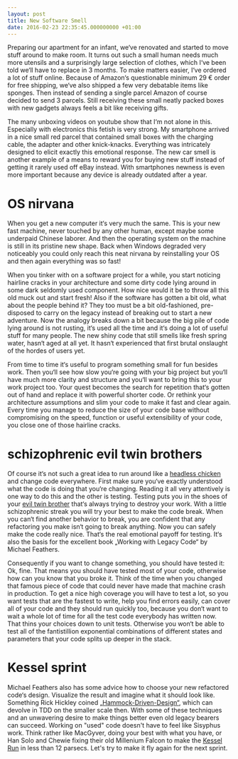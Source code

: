 ```yaml
---
layout: post
title: New Software Smell
date: 2016-02-23 22:35:45.000000000 +01:00
---
```

Preparing our apartment for an infant, we‘ve renovated and started to move stuff around to make room. It turns out such a small human needs much more utensils and a surprisingly large selection of clothes, which I‘ve been told we‘ll have to replace in 3 months. To make matters easier, I‘ve ordered a lot of stuff online. Because of Amazon‘s questionable minimum 29 € order for free shipping, we‘ve also shipped a few very debatable items like sponges. Then instead of sending a single parcel Amazon of course decided to send 3 parcels. Still receiving these small neatly packed boxes with new gadgets always feels a bit like receiving gifts.



The many unboxing videos on youtube show that I‘m not alone in this. Especially with electronics this fetish is very strong. My smartphone arrived in a nice small red parcel that contained small boxes with the charging cable, the adapter and other knick-knacks. Everything was intricately designed to elicit exactly this emotional response. The new car smell is another example of a means to reward you for buying new stuff instead of getting it rarely used off eBay instead. With smartphones newness is even more important because any device is already outdated after a year.

# OS nirvana

When you get a new computer it‘s very much the same. This is your new fast machine, never touched by any other human, except maybe some underpaid Chinese laborer. And then the operating system on the machine is still in its pristine new shape. Back when Windows degraded very noticeably you could only reach this neat nirvana by reinstalling your OS and then again everything was so fast!



When you tinker with on a software project for a while, you start noticing hairline cracks in your architecture and some dirty code lying around in some dark seldomly used component. How nice would it be to throw all this old muck out and start fresh! Also if the software has gotten a bit old, what about the people behind it? They too must be a bit old-fashioned, pre-disposed to carry on the legacy instead of breaking out to start a new adventure. Now the analogy breaks down a bit because the big pile of code lying around is not rusting, it‘s used all the time and it‘s doing a lot of useful stuff for many people. The new shiny code that still smells like fresh spring water, hasn‘t aged at all yet. It hasn‘t experienced that first brutal onslaught of the hordes of users yet.


From time to time it‘s useful to program something small for fun besides work. Then you‘ll see how slow you‘re going with your big project but you‘ll have much more clarity and structure and you‘ll want to bring this to your work project too. Your quest becomes the search for repetition that‘s gotten out of hand and replace it with powerful shorter code. Or rethink your architecture assumptions and slim your code to make it fast and clear again. Every time you manage to reduce the size of your code base without compromising on the speed, function or useful extensibility of your code, you close one of those hairline cracks.

# schizophrenic evil twin brothers

Of course it‘s not such a great idea to run around like a [headless chicken](https://en.wikipedia.org/wiki/Mike_the_Headless_Chicken) and change code everywhere. First make sure you‘ve exactly understood what the code is doing that you‘re changing. Reading it all very attentively is one way to do this and the other is testing. Testing puts you in the shoes of your [evil twin brother](https://en.wikipedia.org/wiki/Treehouse_of_Horror_VII#.22The_Thing_and_I.22) that‘s always trying to destroy your work. With a little schizophrenic streak you will try your best to make the code break. When you can‘t find another behavior to break, you are confident that any refactoring you make isn‘t going to break anything. Now you can safely make the code really nice. That‘s the real emotional payoff for testing. It‘s also the basis for the excellent book „Working with Legacy Code“ by Michael Feathers.


Consequently if you want to change something, you should have tested it: Ok, fine. That means you should have tested most of your code, otherwise how can you know that you broke it. Think of the time when you changed that famous piece of code that could never have made that machine crash in production. To get a nice high coverage you will have to test a lot, so you want tests that are the fastest to write, help you find errors easily, can cover all of your code and they should run quickly too, because you don‘t want to wait a whole lot of time for all the test code everybody has written now. That thins your choices down to unit tests. Otherwise you won‘t be able to test all of the fantistillion exponential combinations of different states and parameters that your code splits up deeper in the stack.

# Kessel sprint

Michael Feathers also has some advice how to choose your new refactored code‘s design. Visualize the result and imagine what it should look like. Something Rick Hickley coined [„Hammock-Driven-Design“](https://www.youtube.com/watch?v=f84n5oFoZBc), which can devolve in TDD on the smaller scale then. With some of these techniques and an unwavering desire to make things better even old legacy bearers can succeed. Working on "used" code doesn't have to feel like Sisyphus work. Think rather like MacGyver, doing your best with what you have, or Han Solo and Chewie fixing their old Millenium Falcon to make the [Kessel Run](http://starwars.wikia.com/wiki/Kessel_Run) in less than 12 parsecs. Let's try to make it fly again for the next sprint.
